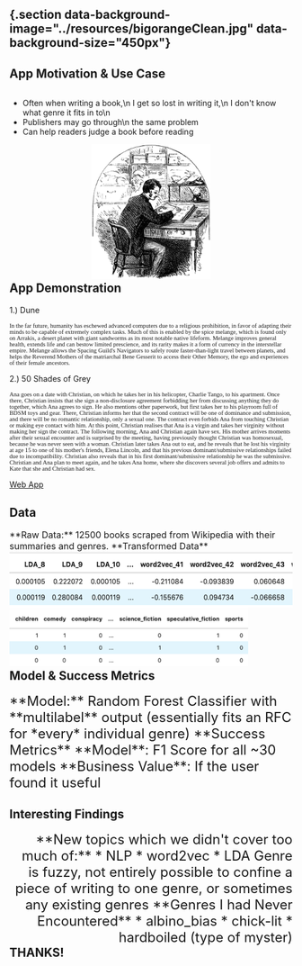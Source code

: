 ## {.section data-background-image="../resources/bigorangeClean.jpg" data-background-size="450px"}

## App Motivation & Use Case

<section data-background-image="../resources/book3.jpg" data-background-size="1000px"></section>

<div style="text-align: left; float: left;">

* Often when writing a book,\n
I get so lost in writing it,\n
I don't know what genre it fits in to\n
* Publishers may go through\n
the same problem
* Can help readers judge a book before reading

<div style="text-align: center; float: center;">
<img src="../resources/manAtDesk.gif" height=240/>
</div>

</div>

## App Demonstration

1.) Dune
<p style="font-family:Papyrus; font-size:8pt;"> In the far future, humanity has eschewed advanced computers due to a religious prohibition, in favor of adapting their minds to be capable of extremely complex tasks. Much of this is enabled by the spice melange, which is found only on Arrakis, a desert planet with giant sandworms as its most notable native lifeform. Melange improves general health, extends life and can bestow limited prescience, and its rarity makes it a form of currency in the interstellar empire. Melange allows the Spacing Guild's Navigators to safely route faster-than-light travel between planets, and helps the Reverend Mothers of the matriarchal Bene Gesserit to access their Other Memory, the ego and experiences of their female ancestors.
</p>  

2.) 50 Shades of Grey
<p style="font-family:Papyrus; font-size:8pt;"> Ana goes on a date with Christian, on which he takes her in his helicopter, Charlie Tango, to his apartment. Once there, Christian insists that she sign a non-disclosure agreement forbidding her from discussing anything they do together, which Ana agrees to sign. He also mentions other paperwork, but first takes her to his playroom full of BDSM toys and gear. There, Christian informs her that the second contract will be one of dominance and submission, and there will be no romantic relationship, only a sexual one. The contract even forbids Ana from touching Christian or making eye contact with him. At this point, Christian realises that Ana is a virgin and takes her virginity without making her sign the contract. The following morning, Ana and Christian again have sex. His mother arrives moments after their sexual encounter and is surprised by the meeting, having previously thought Christian was homosexual, because he was never seen with a woman. Christian later takes Ana out to eat, and he reveals that he lost his virginity at age 15 to one of his mother's friends, Elena Lincoln, and that his previous dominant/submissive relationships failed due to incompatibility. Christian also reveals that in his first dominant/submissive relationship he was the submissive. Christian and Ana plan to meet again, and he takes Ana home, where she discovers several job offers and admits to Kate that she and Christian had sex.
</p>  

[Web App](http://18.217.44.84:3000)

## Data
<section data-background-image="../resources/book3.jpg" data-background-size="1000px"></section>

<span style="font-size:12pt">
    **Raw Data:**  
    12500 books scraped from Wikipedia with their summaries and genres. 
</span>  
<span style="font-size:12pt">
    **Transformed Data** 
    <span style="text-align: left; float: left;">
        <img src="../resources/x_data_example.png" height=100/>
        <img src="../resources/y_data_example.png" height=100/>
    </span>
</span>  


## Model & Success Metrics
<section data-background-image="../resources/book3.jpg" data-background-size="1000px"></section>

<span style="font-size:18pt">
    **Model:**  
    Random Forest Classifier with **multilabel** output  
    (essentially fits an RFC for *every* individual genre)  
</span>  
<span style="font-size:18pt">
    **Success Metrics**  
    **Model**: F1 Score for all ~30 models  
    **Business Value**: If the user found it useful  
</span>  

## Interesting Findings

<section data-background-image="../resources/book3.jpg" data-background-size="1000px"></section>

<span style="text-align: right; float: right;">
    <span style="font-size:18pt">
        **New topics which we didn't cover too much of:**    
        * NLP  
        * word2vec  
        * LDA  
       Genre is fuzzy, not entirely possible to confine a piece of writing to one genre, or sometimes any existing genres  
        **Genres I had Never Encountered**  
        * albino_bias  
        * chick-lit  
        * hardboiled (type of myster)  
    </span>
</span> 


## THANKS!

